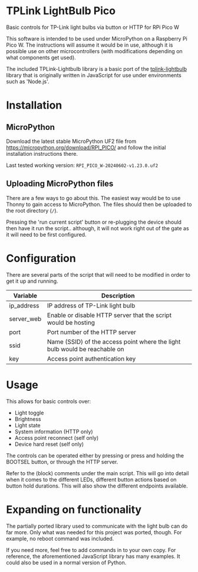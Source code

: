 # TPLink LightBulb Pico

Basic controls for TP-Link light bulbs via button or HTTP for RPi Pico W

This software is intended to be used under MicroPython on a Raspberry Pi Pico W. The instructions will assume it would be in use, although it is possible use on other microcontrollers (with modifications depending on what components get used).

The included TPLink-Lightbulb library is a basic port of the [tplink-lightbulb](https://github.com/konsumer/tplink-lightbulb) library that is originally written in JavaScript for use under environments such as 'Node.js'.

# Installation

## MicroPython

Download the latest stable MicroPython UF2 file from https://micropython.org/download/RPI_PICO/ and follow the initial installation instructions there.

Last tested working version: `RPI_PICO_W-20240602-v1.23.0.uf2`

## Uploading MicroPython files

There are a few ways to go about this. The easiest way would be to use Thonny to gain access to MicroPython. The files should then be uploaded to the root directory (`/`).

Pressing the 'run current script' button or re-plugging the device should then have it run the script.. although, it will not work right out of the gate as it will need to be first configured.

# Configuration

There are several parts of the script that will need to be modified in order to get it up and running.

| Variable   | Description                                                                |
| ---------- | -------------------------------------------------------------------------- |
| ip_address | IP address of TP-Link light bulb                                           |
| server_web | Enable or disable HTTP server that the script would be hosting             |
| port       | Port number of the HTTP server                                             |
| ssid       | Name (SSID) of the access point where the light bulb would be reachable on |
| key        | Access point authentication key                                            |

# Usage

This allows for basic controls over:

-   Light toggle
-   Brightness
-   Light state
-   System information (HTTP only)
-   Access point reconnect (self only)
-   Device hard reset (self only)

The controls can be operated either by pressing or press and holding the BOOTSEL button, or through the HTTP server.

Refer to the (block) comments under the main script. This will go into detail when it comes to the different LEDs, different button actions based on button hold durations. This will also show the different endpoints available.

# Expanding on functionality

The partially ported library used to communicate with the light bulb can do far more. Only what was needed for this project was ported, though. For example, no reboot command was included.

If you need more, feel free to add commands in to your own copy. For reference, the aforementioned JavaScript library has many examples. It could also be used in a normal version of Python.
